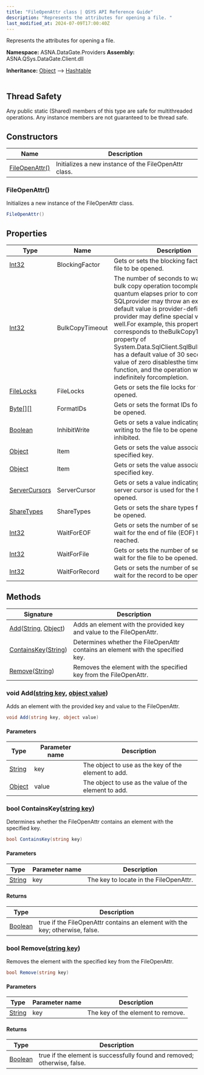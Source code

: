 ```yaml
---
title: "FileOpenAttr class | QSYS API Reference Guide"
description: "Represents the attributes for opening a file. "
last_modified_at: 2024-07-09T17:00:40Z
---
```


Represents the attributes for opening a file.

**Namespace:** ASNA.DataGate.Providers
**Assembly:** ASNA.QSys.DataGate.Client.dll

**Inheritance:** [Object](https://docs.microsoft.com/en-us/dotnet/api/system.object) --> [Hashtable](https://learn.microsoft.com/en-us/dotnet/api/system.collections.hashtable?view=net-8.0)
<br>
<br>
## Thread Safety

Any public static (Shared) members of this type are safe for multithreaded operations. Any instance members are not guaranteed to be thread safe.



## Constructors

| Name | Description |
| --- | --- |
| [FileOpenAttr()](#fileopenattr) | Initializes a new instance of the FileOpenAttr class.

### FileOpenAttr()

Initializes a new instance of the FileOpenAttr class.

```cs
FileOpenAttr()
```

## Properties

| Type | Name | Description
| --- | --- | --- 
| [Int32](https://learn.microsoft.com/en-us/dotnet/csharp/language-reference/builtin-types/integral-numeric-types) | BlockingFactor | Gets or sets the blocking factor for the file to be opened. |
| [Int32](https://learn.microsoft.com/en-us/dotnet/csharp/language-reference/builtin-types/integral-numeric-types) | BulkCopyTimeout | The number of seconds to wait for a SQL bulk copy operation tocomplete.  If this quantum elapses prior to completion, the SQLprovider may throw an exception.  The default value is provider-defined.  The provider may define special values as well.For example, this property directly corresponds to theBulkCopyTimeout property of System.Data.SqlClient.SqlBulkCopy,which has a default value of 30 seconds.  A value of zero disablesthe timeout function, and the operation waits indefinitely forcompletion. |
| [FileLocks](/reference/datagate/datagate-common/file-locks.html) | FileLocks | Gets or sets the file locks for the file to be opened. |
| [Byte\[\]\[\]](https://docs.microsoft.com/en-us/dotnet/api/system.byte) | FormatIDs | Gets or sets the format IDs for the file to be opened. |
| [Boolean](https://docs.microsoft.com/en-us/dotnet/api/system.boolean) | InhibitWrite | Gets or sets a value indicating whether writing to the file to be opened is inhibited. |
| [Object](https://docs.microsoft.com/en-us/dotnet/api/system.object) | Item | Gets or sets the value associated with the specified key. |
| [Object](https://docs.microsoft.com/en-us/dotnet/api/system.object) | Item | Gets or sets the value associated with the specified key. |
| [ServerCursors](/reference/datagate/datagate-common/server-cursors.html) | ServerCursor | Gets or sets a value indicating whether a server cursor is used for the file to be opened. |
| [ShareTypes](/reference/datagate/datagate-common/share-types.html) | ShareTypes | Gets or sets the share types for the file to be opened. |
| [Int32](https://learn.microsoft.com/en-us/dotnet/csharp/language-reference/builtin-types/integral-numeric-types) | WaitForEOF | Gets or sets the number of seconds to wait for the end of file (EOF) to be reached. |
| [Int32](https://learn.microsoft.com/en-us/dotnet/csharp/language-reference/builtin-types/integral-numeric-types) | WaitForFile | Gets or sets the number of seconds to wait for the file to be opened. |
| [Int32](https://learn.microsoft.com/en-us/dotnet/csharp/language-reference/builtin-types/integral-numeric-types) | WaitForRecord | Gets or sets the number of seconds to wait for the record to be opened. |

## Methods

| Signature | Description |
| --- | --- |
| [Add](#void-addstring-key-object-value)([String](https://docs.microsoft.com/en-us/dotnet/api/system.string), [Object](https://docs.microsoft.com/en-us/dotnet/api/system.object)) | Adds an element with the provided key and value to the FileOpenAttr.
| [ContainsKey](#bool-containskeystring-key)([String](https://docs.microsoft.com/en-us/dotnet/api/system.string)) | Determines whether the FileOpenAttr contains an element with the specified key.
| [Remove](#bool-removestring-key)([String](https://docs.microsoft.com/en-us/dotnet/api/system.string)) | Removes the element with the specified key from the FileOpenAttr.

### void Add([string key](https://learn.microsoft.com/en-us/dotnet/api/system.string?view=net-8.0), [object value](https://docs.microsoft.com/en-us/dotnet/api/system.object))

Adds an element with the provided key and value to the FileOpenAttr.

```cs
void Add(string key, object value)
```

#### Parameters

| Type | Parameter name | Description
| --- | --- | ---
| [String](https://docs.microsoft.com/en-us/dotnet/api/system.string) | key | The object to use as the key of the element to add.
| [Object](https://docs.microsoft.com/en-us/dotnet/api/system.object) | value | The object to use as the value of the element to add.

### bool ContainsKey([string key](https://learn.microsoft.com/en-us/dotnet/api/system.string?view=net-8.0))

Determines whether the FileOpenAttr contains an element with the specified key.

```cs
bool ContainsKey(string key)
```

#### Parameters

| Type | Parameter name | Description
| --- | --- | ---
| [String](https://docs.microsoft.com/en-us/dotnet/api/system.string) | key | The key to locate in the FileOpenAttr.

#### Returns

| Type | Description
| --- | ---
| [Boolean](https://docs.microsoft.com/en-us/dotnet/api/system.boolean) | true if the FileOpenAttr contains an element with the key; otherwise, false.

### bool Remove([string key](https://learn.microsoft.com/en-us/dotnet/api/system.string?view=net-8.0))

Removes the element with the specified key from the FileOpenAttr.

```cs
bool Remove(string key)
```

#### Parameters

| Type | Parameter name | Description
| --- | --- | ---
| [String](https://docs.microsoft.com/en-us/dotnet/api/system.string) | key | The key of the element to remove.

#### Returns

| Type | Description
| --- | ---
| [Boolean](https://docs.microsoft.com/en-us/dotnet/api/system.boolean) | true if the element is successfully found and removed; otherwise, false.
